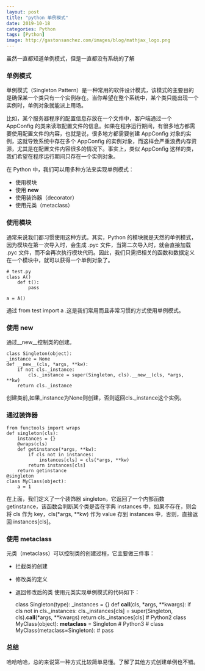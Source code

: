 ```yaml
---
layout: post
title: "python 单例模式"
date: 2019-10-18
categories: Python
tags: [Python]
image: http://gastonsanchez.com/images/blog/mathjax_logo.png
---
```

虽然一直都知道单例模式，但是一直都没有系统的了解
<!-- more -->
### 单例模式
单例模式（Singleton Pattern）是一种常用的软件设计模式，该模式的主要目的是确保某一个类只有一个实例存在。当你希望在整个系统中，某个类只能出现一个实例时，单例对象就能派上用场。

比如，某个服务器程序的配置信息存放在一个文件中，客户端通过一个 AppConfig 的类来读取配置文件的信息。如果在程序运行期间，有很多地方都需要使用配置文件的内容，也就是说，很多地方都需要创建 AppConfig 对象的实例，这就导致系统中存在多个 AppConfig 的实例对象，而这样会严重浪费内存资源，尤其是在配置文件内容很多的情况下。事实上，类似 AppConfig 这样的类，我们希望在程序运行期间只存在一个实例对象。

在 Python 中，我们可以用多种方法来实现单例模式：

* 使用模块
* 使用 __new__
* 使用装饰器（decorator）
* 使用元类（metaclass）

### 使用模块
通常来说我们都习惯使用这种方式。其实，Python 的模块就是天然的单例模式，因为模块在第一次导入时，会生成 .pyc 文件，当第二次导入时，就会直接加载 .pyc 文件，而不会再次执行模块代码。因此，我们只需把相关的函数和数据定义在一个模块中，就可以获得一个单例对象了。
    
    # test.py
    class A()
        def t():
            pass
            
    a = A()

通过 from test import a .这是我们常用而且非常习惯的方式使用单例模式。

###  使用 __new__
通过__new__控制类的创建。

    class Singleton(object):
    _instance = None
    def __new__(cls, *args, **kw):
        if not cls._instance:
            cls._instance = super(Singleton, cls).__new__(cls, *args, **kw)  
        return cls._instance
        
创建类前,如果_instance为None则创建，否则返回cls._instance这个实例。

### 通过装饰器
    
    from functools import wraps
    def singleton(cls):
        instances = {}
        @wraps(cls)
        def getinstance(*args, **kw):
            if cls not in instances:
                instances[cls] = cls(*args, **kw)
            return instances[cls]
        return getinstance
    @singleton
    class MyClass(object):
        a = 1
        
在上面，我们定义了一个装饰器 singleton，它返回了一个内部函数 getinstance，该函数会判断某个类是否在字典 instances 中，如果不存在，则会将 cls 作为 key，cls(*args, **kw) 作为 value 存到 instances 中，否则，直接返回 instances[cls]。

### 使用 metaclass

元类（metaclass）可以控制类的创建过程，它主要做三件事：

* 拦截类的创建
* 修改类的定义
* 返回修改后的类
使用元类实现单例模式的代码如下：


    class Singleton(type):
        _instances = {}
        def __call__(cls, *args, **kwargs):
            if cls not in cls._instances:
                cls._instances[cls] = super(Singleton, cls).__call__(*args, **kwargs)
            return cls._instances[cls]
        # Python2
        class MyClass(object):
            __metaclass__ = Singleton
        # Python3
        # class MyClass(metaclass=Singleton):
        #    pass
        
### 总结
哈哈哈哈，总的来说第一种方式比较简单易懂。了解了其他方式创建单例也不错。